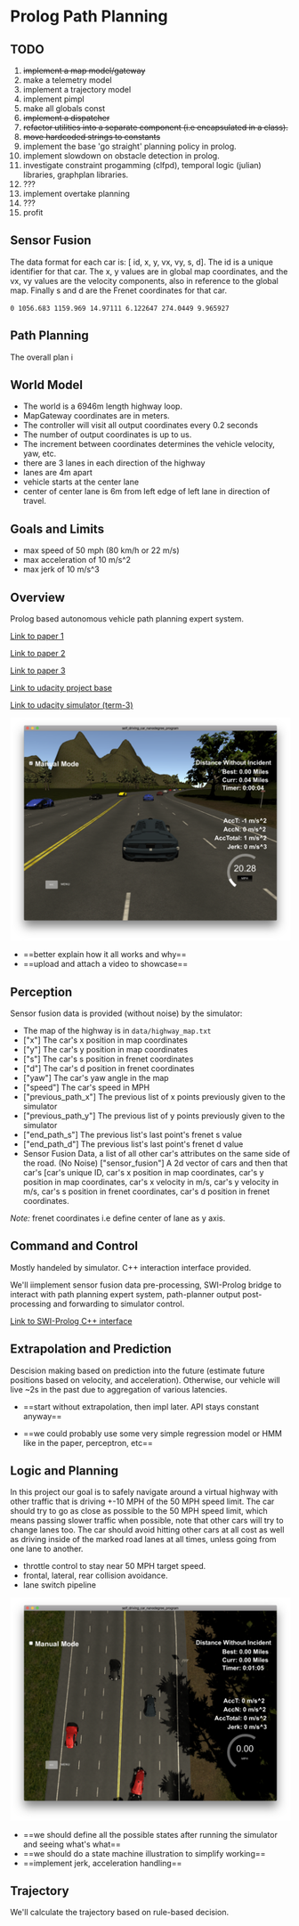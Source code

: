 # Prolog Path Planning

## TODO

1. ~~implement  a map model/gateway~~
2. make a telemetry model
3. implement a trajectory model
4. implement pimpl
5. make all globals const
6. ~~implement a dispatcher~~
7. ~~refactor utilities into a separate component (i.e encapsulated in a class).~~
8. ~~move hardcoded strings to constants~~
9. implement the base 'go straight' planning policy in prolog.
10. implement slowdown on obstacle detection in prolog.
11. investigate constraint progamming (clfpd), temporal logic (julian) libraries, graphplan libraries.
12. ???
13. implement overtake planning
14. ???
15. profit



## Sensor Fusion

The data format for each car is: [ id, x, y, vx, vy, s, d]. The id is a unique identifier for that car. The x, y values are in global map coordinates, and the vx, vy values are the velocity components, also in reference to the global map. Finally s and d are the Frenet coordinates for that car.

`0 1056.683 1159.969 14.97111 6.122647 274.0449 9.965927`

## Path Planning

The overall plan i



## World Model

- The world is a 6946m length highway loop.
- MapGateway coordinates are in meters.
- The controller will visit all output coordinates every 0.2 seconds
- The number of output coordinates is up to us.
- The increment between coordinates determines the vehicle velocity, yaw, etc. 
- there are 3 lanes in each direction of the highway
- lanes are 4m apart
- vehicle starts at the center lane
- center of center lane is 6m from left edge of left lane in direction of travel.

## Goals and Limits

- max speed of 50 mph (80 km/h or 22 m/s)
- max acceleration of 10 m/s^2
- max jerk of 10 m/s^3





## Overview

Prolog based autonomous vehicle path planning expert system. 

[Link to paper 1](./prolog_autonomous_dynamic_paper.pdf)

[Link to paper 2](./prolog_autonomous_road_rules_paper.pdf)

[Link to paper 3](./prolog_autonomous_ferenet_trajectory.pdf)

[Link to udacity project base](https://github.com/udacity/CarND-Path-Planning-Project)

[Link to udacity simulator (term-3)](https://github.com/udacity/self-driving-car-sim/releases/tag/T3_v1.2)

![term_3_sim](./term_3_sim.png)

- ==better explain how it all works and why==
- ==upload and attach a video to showcase==



## Perception

Sensor fusion data is provided (without noise) by the simulator:

- The map of the highway is in `data/highway_map.txt`
- ["x"] The car's x position in map coordinates
- ["y"] The car's y position in map coordinates
- ["s"] The car's s position in frenet coordinates
- ["d"] The car's d position in frenet coordinates
- ["yaw"] The car's yaw angle in the map
- ["speed"] The car's speed in MPH
- ["previous_path_x"] The previous list of x points previously given to the simulator
- ["previous_path_y"] The previous list of y points previously given to the simulator
- ["end_path_s"] The previous list's last point's frenet s value
- ["end_path_d"] The previous list's last point's frenet d value
- Sensor Fusion Data, a list of all other car's attributes on the same side of the road. (No Noise)
  ["sensor_fusion"] A 2d vector of cars and then that car's [car's unique ID, car's x position in map coordinates, car's y position in map coordinates, car's x velocity in m/s, car's y velocity in m/s, car's s position in frenet coordinates, car's d position in frenet coordinates.

_Note:_ frenet coordinates i.e define center of lane as y axis. 



##  Command and Control

Mostly handeled by simulator. C++ interaction interface provided. 

We'll iimplement sensor fusion data pre-processing, SWI-Prolog bridge to interact with path planning expert system, path-planner output post-processing and forwarding to simulator control. 

[Link to SWI-Prolog C++ interface](http://www.swi-prolog.org/pldoc/man?section=cpp-intro)



## Extrapolation and Prediction

Descision making based on prediction into the future (estimate future positions based on velocity, and acceleration). Otherwise, our vehicle will live ~2s in the past due to aggregation of various latencies. 

- ==start without extrapolation, then impl later. API stays constant anyway==

- ==we could probably use some very simple regression model or HMM like in the paper, perceptron, etc==



## Logic and Planning

In this project our goal is to safely navigate around a virtual highway with other traffic that is driving +-10 MPH of the 50 MPH speed limit. The car should try to go as close as possible to the 50 MPH speed limit, which means passing slower traffic when possible, note that other cars will try to change lanes too. The car should avoid hitting other cars at all cost as well as driving inside of the marked road lanes at all times, unless going from one lane to another.

- throttle control to stay near 50 MPH target speed. 
- frontal, lateral, rear collision avoidance. 
- lane switch pipeline

![top down view](./top_down.png)

- ==we should define all the possible states after running the simulator and seeing what's what==
- ==we should do a state machine illustration to simplify working==
- ==implement jerk, acceleration handling==



## Trajectory

We'll calculate the trajectory based on rule-based decision.













